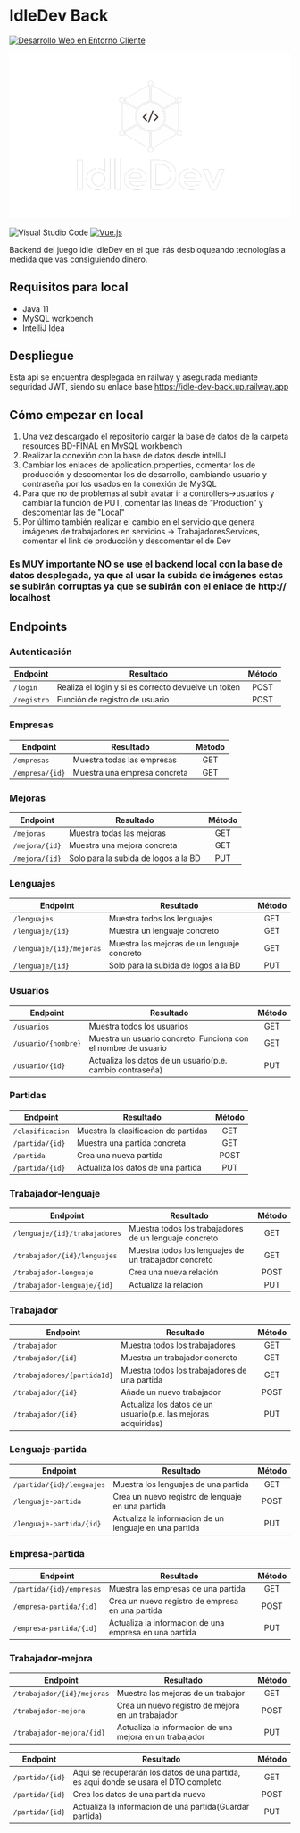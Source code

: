 # IdleDev Back

[![Desarrollo Web en Entorno Cliente](https://img.shields.io/badge/PROYECTO-blue?style=for-the-badge)](https://iesrafaelalberti.es/c-f-g-s-desarrollo-de-aplicaciones-web/)

![Logo](idledev-logo.png)

![Visual Studio Code](https://img.shields.io/badge/Visual%20Studio%20Code-0078d7.svg?style=for-the-badge&logo=visual-studio-code&logoColor=white)
[![Vue.js](https://img.shields.io/badge/vuejs-%2335495e.svg?style=for-the-badge&logo=vuedotjs&logoColor=%234FC08D)](https://vuejs.org/)

Backend del juego idle IdleDev en el que irás desbloqueando tecnologías a medida que vas consiguiendo dinero.

## Requisitos para local

* Java 11
* MySQL workbench
* IntelliJ Idea

## Despliegue

Esta api se encuentra desplegada en railway y asegurada mediante seguridad JWT, siendo su enlace base https://idle-dev-back.up.railway.app

## Cómo empezar en local

1. Una vez descargado el repositorio cargar la base de datos de la carpeta resources BD-FINAL en MySQL workbench
2. Realizar la conexión con la base de datos desde intelliJ
3. Cambiar los enlaces de application.properties, comentar los de producción y descomentar los de desarrollo, cambiando usuario y contraseña por los usados en la conexión de MySQL
4. Para que no de problemas al subir avatar ir a controllers->usuarios y cambiar la función de PUT, comentar las lineas de  ”Production” y descomentar las de "Local"
5. Por último también realizar el cambio en el servicio que genera imágenes de trabajadores en servicios -> TrabajadoresServices, comentar el link de producción y descomentar el de Dev
### Es MUY importante NO se use el backend local con la base de datos desplegada, ya que al usar la subida de imágenes estas se subirán corruptas ya que se subirán con el enlace de http:// localhost




## Endpoints

### Autenticación

| Endpoint                                  | Resultado                                                               | Método   |
|------------------------------------------ |-------------------------------------------------------------------------|:--------:|
|`/login`                                   | Realiza el login y si es correcto devuelve un token                     | POST     |
|`/registro`                                | Función de registro de usuario                                          | POST     |

### Empresas

| Endpoint                                  | Resultado                                                               | Método   |
|------------------------------------------ |-------------------------------------------------------------------------|:--------:|
|`/empresas`                                | Muestra todas las empresas                                              | GET      |
|`/empresa/{id}`                            | Muestra una empresa concreta                                            | GET      |

### Mejoras

| Endpoint                                  | Resultado                                                               | Método   |
|------------------------------------------ |-------------------------------------------------------------------------|:--------:|
|`/mejoras`                                 | Muestra todas las mejoras                                               | GET      |
|`/mejora/{id}`                             | Muestra una mejora concreta                                             | GET      |
|`/mejora/{id}`                             | Solo para la subida de logos a la BD                                    | PUT      |
 
### Lenguajes

| Endpoint                                  | Resultado                                                               | Método   |
|------------------------------------------ |-------------------------------------------------------------------------|:--------:|
|`/lenguajes`                               | Muestra todos los lenguajes                                             | GET      |
|`/lenguaje/{id}`                           | Muestra un lenguaje concreto                                            | GET      |
|`/lenguaje/{id}/mejoras`                   | Muestra las mejoras de un lenguaje concreto                             | GET      |
|`/lenguaje/{id}`                           | Solo para la subida de logos a la BD                                    | PUT      |

### Usuarios

| Endpoint                                  | Resultado                                                               | Método   |
|------------------------------------------ |-------------------------------------------------------------------------|:--------:|
|`/usuarios`                                | Muestra todos los usuarios                                              | GET      |
|`/usuario/{nombre}`                        | Muestra un usuario concreto. Funciona con el nombre de usuario          | GET      |
|`/usuario/{id}`                            | Actualiza los datos de un usuario(p.e. cambio contraseña)               | PUT      |

### Partidas

| Endpoint                                  | Resultado                                                               | Método   |
|------------------------------------------ |-------------------------------------------------------------------------|:--------:|
|`/clasificacion`                           | Muestra la clasificacion de partidas                                    | GET      |
|`/partida/{id}`                            | Muestra una partida concreta                                            | GET      |
|`/partida`                                 | Crea una nueva partida                                                  | POST     |
|`/partida/{id}`                            | Actualiza los datos de una partida                                      | PUT      |

### Trabajador-lenguaje

| Endpoint                                  | Resultado                                                               | Método   |
|------------------------------------------ |-------------------------------------------------------------------------|:--------:|
|`/lenguaje/{id}/trabajadores`              | Muestra todos los trabajadores de un lenguaje concreto                  | GET      |
|`/trabajador/{id}/lenguajes`               | Muestra todos los lenguajes de un trabajador concreto                   | GET      |
|`/trabajador-lenguaje`                     | Crea una nueva relación                                                 | POST     |
|`/trabajador-lenguaje/{id}`                | Actualiza la relación                                                   | PUT      |

### Trabajador

| Endpoint                                  | Resultado                                                               | Método   |
|------------------------------------------ |-------------------------------------------------------------------------|:--------:|
|`/trabajador`                              | Muestra todos los trabajadores                                          | GET      |
|`/trabajador/{id}`                         | Muestra un trabajador concreto                                          | GET      |
|`/trabajadores/{partidaId}`                | Muestra todos los trabajadores de una partida                           | GET      |
|`/trabajador/{id}`                         | Añade un nuevo trabajador                                               | POST     |
|`/trabajador/{id}`                         | Actualiza los datos de un usuario(p.e. las mejoras adquiridas)          | PUT      |

### Lenguaje-partida 

| Endpoint                                  | Resultado                                                               | Método   |
|------------------------------------------ |-------------------------------------------------------------------------|:--------:|
|`/partida/{id}/lenguajes`                  | Muestra los lenguajes de una partida                                    | GET      |
|`/lenguaje-partida`                        | Crea un nuevo registro de lenguaje en una partida                       | POST     |
|`/lenguaje-partida/{id}`                   | Actualiza la informacion de un lenguaje en una partida                  | PUT      |

### Empresa-partida

| Endpoint                                  | Resultado                                                               | Método   |
|------------------------------------------ |-------------------------------------------------------------------------|:--------:|
|`/partida/{id}/empresas`                   | Muestra las empresas de una partida                                     | GET      |
|`/empresa-partida/{id}`                    | Crea un nuevo registro de empresa en una partida                        | POST     |
|`/empresa-partida/{id}`                    | Actualiza la informacion de una empresa en una partida                  | PUT      |

### Trabajador-mejora

| Endpoint                                  | Resultado                                                                | Método   |
|------------------------------------------ |--------------------------------------------------------------------------|:--------:|
|`/trabajador/{id}/mejoras`                 | Muestra las mejoras de un trabajor                                       | GET      |
|`/trabajador-mejora`                       | Crea un nuevo registro de mejora en un trabajador                        | POST     |
|`/trabajador-mejora/{id}`                  | Actualiza la informacion de una mejora en un trabajador                  | PUT      |




| Endpoint                                  | Resultado                                                                             | Método   |
|------------------------------------------ |---------------------------------------------------------------------------------------|:--------:|
|`/partida/{id}`                            | Aqui se recuperarán los datos de una partida, es aqui donde se usara el DTO completo  | GET      |
|`/partida/{id}`                            | Crea  los datos de una partida nueva                                                  | POST     |
|`/partida/{id}`                            | Actualiza la informacion de una partida(Guardar partida)                              | PUT      |




